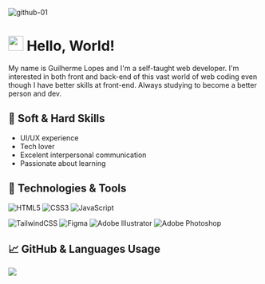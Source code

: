 ![github-01](https://user-images.githubusercontent.com/86780871/163899973-efe1ddef-b745-45de-8020-71b53ab4f75f.png)

# <img src="https://user-images.githubusercontent.com/86780871/163693946-63c11756-a382-49d8-be38-2907ea527b2c.gif" width="30px"> Hello, World!

My name is Guilherme Lopes and I'm a self-taught web developer. I'm interested in both front and back-end of this vast world of web coding even though I have better skills at front-end. Always studying to become a better person and dev.

## 📌 Soft & Hard Skills
<ul>
  <li>UI/UX experience</li>
  <li>Tech lover</li>
  <li>Excelent interpersonal communication </li>
  <li>Passionate about learning</li>
</ul>

## 🔧 Technologies & Tools
![HTML5](https://img.shields.io/badge/html5-24292F.svg?style=for-the-badge&logo=html5&logoColor=23E34F26)
![CSS3](https://img.shields.io/badge/css3-24292F.svg?style=for-the-badge&logo=css3&logoColor=511D7A)
![JavaScript](https://img.shields.io/badge/javascript-24292F.svg?style=for-the-badge&logo=javascript&logoColor=F7DF1E)

![TailwindCSS](https://img.shields.io/badge/Tailwind_CSS-2D3136?style=for-the-badge&logo=tailwind-css&logoColor=white)
![Figma](https://img.shields.io/badge/figma-2D3136.svg?style=for-the-badge&logo=figma&logoColor=white)
![Adobe Illustrator](https://img.shields.io/badge/adobe%20illustrator-2D3136.svg?style=for-the-badge&logo=adobe%20illustrator&logoColor=white)
![Adobe Photoshop](https://img.shields.io/badge/adobe%20photoshop-2D3136.svg?style=for-the-badge&logo=adobe%20photoshop&logoColor=white)

## &#x1f4c8; GitHub & Languages Usage
<a href="https://github.com/guilhermxlopes/github-readme-stats"><img align="center" src="https://github-readme-stats.vercel.app/api/top-langs/?username=guilhermxlopes&layout=compact&bg_color=2D3136&text_color=FFFFFF&hide_title=true&custom_title=Used Languages"/></a>





